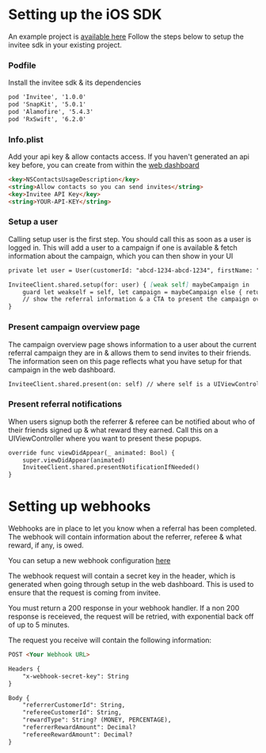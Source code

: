 # Setting up the iOS SDK

An example project is [available here](https://github.com/luke-at-invitee/invitee-sample-ios)
Follow the steps below to setup the invitee sdk in your existing project.


### Podfile

Install the invitee sdk & its dependencies

```markdown
pod 'Invitee', '1.0.0'
pod 'SnapKit', '5.0.1'
pod 'Alamofire', '5.4.3'
pod 'RxSwift', '6.2.0'
```

### Info.plist

Add your api key & allow contacts access.
If you haven't generated an api key before, you can create from within the [web dashboard](https://app.invitee.co/account/api-keys)

```markdown
<key>NSContactsUsageDescription</key>
<string>Allow contacts so you can send invites</string>
<key>Invitee API Key</key>
<string>YOUR-API-KEY</string>
```

### Setup a user

Calling setup user is the first step. You should call this as soon as a user is logged in. This will add a user to a campaign if one is available & fetch information about the campaign, which you can then show in your UI

```markdown
private let user = User(customerId: "abcd-1234-abcd-1234", firstName: "John", lastName: "Appleseed", phoneNumber: "0412345678")

InviteeClient.shared.setup(for: user) { [weak self] maybeCampaign in
    guard let weakself = self, let campaign = maybeCampaign else { return }
    // show the referral information & a CTA to present the campaign overview page
}
```

### Present campaign overview page

The campaign overview page shows information to a user about the current referral campaign they are in & allows them to send invites to their friends.
The information seen on this page reflects what you have setup for that campaign in the web dashboard.

```markdown
InviteeClient.shared.present(on: self) // where self is a UIViewController
```

### Present referral notifications

When users signup both the referrer & referee can be notified about who of their friends signed up & what reward they earned.
Call this on a UIViewController where you want to present these popups.

```markdown
override func viewDidAppear(_ animated: Bool) {
    super.viewDidAppear(animated)
    InviteeClient.shared.presentNotificationIfNeeded()
}
```


# Setting up webhooks

Webhooks are in place to let you know when a referral has been completed. The webhook will contain information about the referrer, referee & what reward, if any, is owed.

You can setup a new webhook configuration [here](https://app.invitee.co/account/webhooks)

The webhook request will contain a secret key in the header, which is generated when going through setup in the web dashboard. This is used to ensure that the request is coming from invitee.

You must return a 200 response in your webhook handler.
If a non 200 response is receieved, the request will be retried, with exponential back off of up to 5 minutes.

The request you receive will contain the following information:
```markdown
POST <Your Webhook URL>

Headers {
	"x-webhook-secret-key": String
}

Body {
	"referrerCustomerId": String,
	"refereeCustomerId": String,
	"rewardType": String? (MONEY, PERCENTAGE),
	"referrerRewardAmount": Decimal?
	"refereeRewardAmount": Decimal?
}
```
